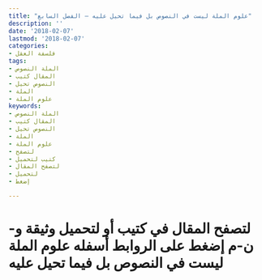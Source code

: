 ```yaml
---
title: "علوم الملة ليست في النصوص بل فيما تحيل عليه – الفصل السابع"
description: ''
date: '2018-02-07'
lastmod: '2018-02-07'
categories:
- فلسفة العقل
tags:
- الملة النصوص
- المقال كتيب
- النصوص تحيل
- الملة
- علوم الملة
keywords:
- الملة النصوص
- المقال كتيب
- النصوص تحيل
- الملة
- علوم الملة
- لتصفح
- كتيب لتحميل
- لتصفح المقال
- لتحميل
- إضغط

---
```

# **لتصفح المقال في كتيب أو لتحميل وثيقة و-ن-م إضغط على الروابط أسفله** **علوم الملة ليست في النصوص بل فيما تحيل عليه**

###
